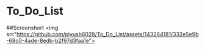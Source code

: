 # To_Do_List

##Screenshort
<img src"https://github.com/piyush6028/To_Do_List/assets/143264181/332e5e9b-68c0-4ade-8edb-b2f97d3faa1e">
